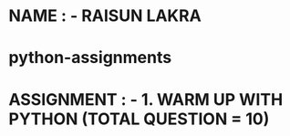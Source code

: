 #  NAME : - RAISUN LAKRA
# python-assignments
# ASSIGNMENT : - 1. WARM UP WITH PYTHON (TOTAL QUESTION = 10)